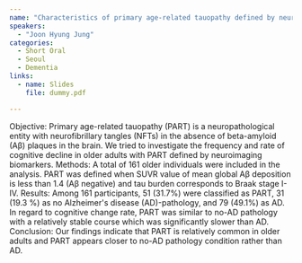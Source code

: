 ```yaml
---
name: "Characteristics of primary age-related tauopathy defined by neuroimaging biomarkers"
speakers:
  - "Joon Hyung Jung"
categories:
  - Short Oral
  - Seoul
  - Dementia
links:
  - name: Slides
    file: dummy.pdf

---
```


Objective: Primary age-related tauopathy (PART) is a neuropathological entity with neurofibrillary tangles (NFTs) in the absence of beta-amyloid (Aβ) plaques in the brain. We tried to investigate the frequency and rate of cognitive decline in older adults with PART defined by neuroimaging biomarkers.
Methods: A total of 161 older individuals were included in the analysis. PART was defined when SUVR value of mean global Aβ deposition is less than 1.4 (Aβ negative) and tau burden corresponds to Braak stage I-IV. 
Results: Among 161 participants, 51 (31.7%) were classified as PART, 31 (19.3 %) as no Alzheimer's disease (AD)-pathology, and 79 (49.1%) as AD. In regard to cognitive change rate, PART was similar to no-AD pathology with a relatively stable course which was significantly slower than AD. 
Conclusion: Our findings indicate that PART is relatively common in older adults and PART appears closer to no-AD pathology condition rather than AD.
